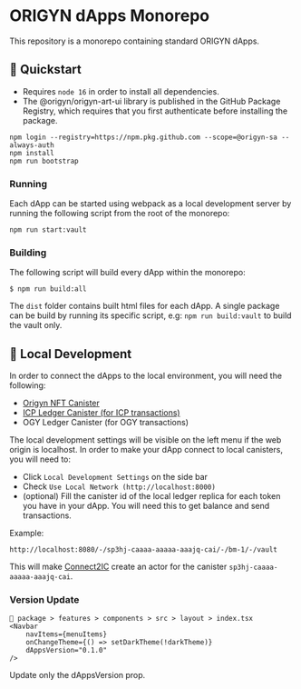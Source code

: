 # ORIGYN dApps Monorepo

This repository is a monorepo containing standard ORIGYN dApps.

## 🏁 Quickstart

- Requires `node 16` in order to install all dependencies.
- The @origyn/origyn-art-ui library is published in the GitHub Package Registry, which requires that you first authenticate before installing the package.

```
npm login --registry=https://npm.pkg.github.com --scope=@origyn-sa --always-auth
npm install
npm run bootstrap
```

### Running

Each dApp can be started using webpack as a local development server by running the following script from the root of the monorepo:

```
npm run start:vault
```

### Building

The following script will build every dApp within the monorepo:

`$ npm run build:all`

The `dist` folder contains built html files for each dApp. A single package can be build by running its specific script, e.g: `npm run build:vault` to build the vault only.

## 🚀 Local Development

In order to connect the dApps to the local environment, you will need the following:

- [Origyn NFT Canister](https://github.com/ORIGYN-SA/origyn_nft)
- [ICP Ledger Canister (for ICP transactions)](https://internetcomputer.org/docs/current/developer-docs/integrations/ledger/ledger-local-setup/)
- OGY Ledger Canister (for OGY transactions)

The local development settings will be visible on the left menu if the web origin is localhost.
In order to make your dApp connect to local canisters, you will need to:

- Click `Local Development Settings` on the side bar
- Check `Use Local Network (http://localhost:8000)`
- (optional) Fill the canister id of the local ledger replica for each token you have in your dApp. You will need this to get balance and send transactions.

Example:

```
http://localhost:8080/-/sp3hj-caaaa-aaaaa-aaajq-cai/-/bm-1/-/vault
```

This will make [Connect2IC](https://github.com/Connect2IC/connect2ic) create an actor for the canister `sp3hj-caaaa-aaaaa-aaajq-cai`.

### Version Update

```
📁 package > features > components > src > layout > index.tsx
<Navbar
    navItems={menuItems}
    onChangeTheme={() => setDarkTheme(!darkTheme)}
    dAppsVersion="0.1.0"
/>
```

Update only the dAppsVersion prop.
